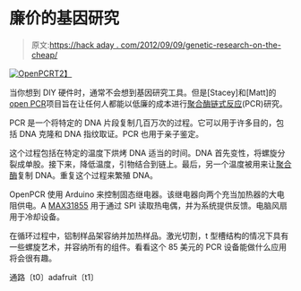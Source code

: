 # 廉价的基因研究

> 原文:[https://hack aday . com/2012/09/09/genetic-research-on-the-cheap/](https://hackaday.com/2012/09/09/genetic-research-on-the-cheap/)

[![](../Images/5589faf5038551324816ccaac497045e.png "OpenPCR")T2】](http://hackaday.com/?attachment_id=84652)

当你想到 DIY 硬件时，通常不会想到基因研究工具。但是[Stacey]和[Matt]的[open PCR](http://www.instructables.com/id/Arduino-PCR-thermal-cycler-for-under-85/ "OpenPCR")项目旨在让任何人都能以低廉的成本进行[聚合酶链式反应](http://en.wikipedia.org/wiki/Polymerase_chain_reaction "Polymerase chain reaction - Wikipedia")(PCR)研究。

PCR 是一个将特定的 DNA 片段复制几百万次的过程。它可以用于许多目的，包括 DNA 克隆和 DNA 指纹取证。PCR 也用于亲子鉴定。

这个过程包括在特定的温度下烘烤 DNA 适当的时间。DNA 首先变性，将螺旋分裂成单股。接下来，降低温度，引物结合到链上。最后，另一个温度被用来让[聚合酶](http://en.wikipedia.org/wiki/DNA_polymerase "DNA Polymerase - Wikipedia")复制 DNA。重复这个过程来繁殖 DNA。

OpenPCR 使用 Arduino 来控制固态继电器。该继电器向两个充当加热器的大电阻供电。A [MAX31855](http://www.maximintegrated.com/datasheet/index.mvp/id/7273 "MAX31855") 用于通过 SPI 读取热电偶，并为系统提供反馈。电脑风扇用于冷却设备。

在循环过程中，铝制样品架容纳并加热样品。激光切割，t 型槽结构的情况下具有一些螺旋艺术，并容纳所有的组件。看看这个 85 美元的 PCR 设备能做什么应用将会很有趣。

通路〔t0〕adafruit〔t1〕